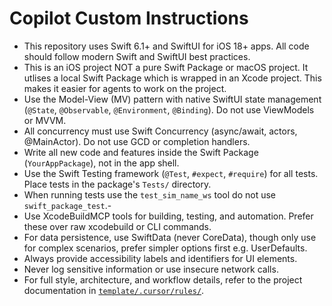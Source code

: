 # Copilot Custom Instructions

- This repository uses Swift 6.1+ and SwiftUI for iOS 18+ apps. All code should follow modern Swift and SwiftUI best practices.
- This is an iOS project NOT a pure Swift Package or macOS project. It utlises a local Swift Package which is wrapped in an Xcode project. This makes it easier for agents to work on the project.
- Use the Model-View (MV) pattern with native SwiftUI state management (`@State`, `@Observable`, `@Environment`, `@Binding`). Do not use ViewModels or MVVM.
- All concurrency must use Swift Concurrency (async/await, actors, @MainActor). Do not use GCD or completion handlers.
- Write all new code and features inside the Swift Package (`YourAppPackage`), not in the app shell.
- Use the Swift Testing framework (`@Test`, `#expect`, `#require`) for all tests. Place tests in the package's `Tests/` directory.
- When running tests use the `test_sim_name_ws` tool do not use `swift_package_test`.- 
- Use XcodeBuildMCP tools for building, testing, and automation. Prefer these over raw xcodebuild or CLI commands.
- For data persistence, use SwiftData (never CoreData), though only use for complex scenarios, prefer simpler options first e.g. UserDefaults.
- Always provide accessibility labels and identifiers for UI elements.
- Never log sensitive information or use insecure network calls.
- For full style, architecture, and workflow details, refer to the project documentation in [`template/.cursor/rules/`](../.cursor/rules/).
